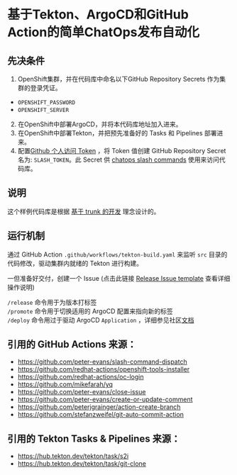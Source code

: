 # 基于Tekton、ArgoCD和GitHub Action的简单ChatOps发布自动化

## 先决条件
1. OpenShift集群，并在代码库中命名以下GitHub Repository Secrets 作为集群的登录凭证。
  - `OPENSHIFT_PASSWORD`
  - `OPENSHIFT_SERVER`
2. 在OpenShift中部署ArgoCD，并将本代码库地址加入进来。
3. 在OpenShift中部署Tekton，并把预先准备好的 Tasks 和 Pipelines 部署进来。
4. 配置[Github 个人访问 Token](https://docs.github.com/en/github/authenticating-to-github/creating-a-personal-access-token) ，将 Token 值创建 GitHub Repository Secret 名为: `SLASH_TOKEN`。此 Secret 供 [chatops slash commands](https://github.com/peter-evans/slash-command-dispatch#token) 使用来访问代码库。 

## 说明
这个样例代码库是根据 [基于 trunk 的开发](https://trunkbaseddevelopment.com/) 理念设计的。

## 运行机制

通过 GitHub Action `.github/workflows/tekton-build.yaml` 来监听 `src` 目录的代码修改，驱动集群内就绪的 Tekton 进行构建。 

一但准备好交付，创建一个 Issue (点击此链接 [Release Issue template](https://github.com/shadowmanportfolio/easy-chatops-devopschina-2021/issues/new?assignees=&labels=&template=03_release.md&title=v1.0.0) 查看详细操作说明)

`/release` 命令用于为版本打标签</br>
`/promote` 命令用于切换适用的 ArgoCD 配置来指向新的标签</br>
`/deploy` 命令用过于驱动 ArgoCD `Application` ，详细参见社区[文档](https://argoproj.github.io/argo-cd/getting_started/#6-create-an-application-from-a-git-repository)

## 引用的 GitHub Actions 来源：
- https://github.com/peter-evans/slash-command-dispatch
- https://github.com/redhat-actions/openshift-tools-installer
- https://github.com/redhat-actions/oc-login
- https://github.com/mikefarah/yq
- https://github.com/peter-evans/close-issue
- https://github.com/peter-evans/create-or-update-comment
- https://github.com/peterjgrainger/action-create-branch
- https://github.com/stefanzweifel/git-auto-commit-action 

## 引用的 Tekton Tasks & Pipelines 来源：

- https://hub.tekton.dev/tekton/task/s2i
- https://hub.tekton.dev/tekton/task/git-clone


